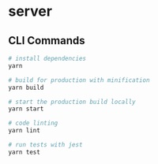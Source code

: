 # server

## CLI Commands

```bash
# install dependencies
yarn

# build for production with minification
yarn build

# start the production build locally
yarn start

# code linting
yarn lint

# run tests with jest
yarn test
```
